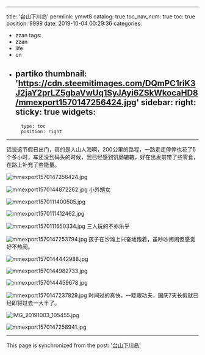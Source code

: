 
---
title: '台山下川岛'
permlink: ymwt8
catalog: true
toc_nav_num: true
toc: true
position: 9999
date: 2019-10-04 00:29:36
categories:
- zzan
tags:
- zzan
- life
- cn
- partiko
thumbnail: 'https://cdn.steemitimages.com/DQmPC1riK3J2jaY2prLZ5gbaVwUq1SyJAyi6ZSkWkocaHD8/mmexport1570147256424.jpg'
sidebar:
    right:
        sticky: true
widgets:
    -
        type: toc
        position: right
---


话说这节假日出门，真的是人山人海啊，200公里的路程，一路走走停停也花了5个多小时，车还没到码头的时候，我已经感到饥肠辘辘，好在出发前带了些零食，在路上补充了些能量。

![mmexport1570147256424.jpg](https://cdn.steemitimages.com/DQmPC1riK3J2jaY2prLZ5gbaVwUq1SyJAyi6ZSkWkocaHD8/mmexport1570147256424.jpg)

![mmexport1570144872262.jpg](https://cdn.steemitimages.com/DQmWq3d65L4WPpCxjzx4M7XKhZSrPvfsHi4JjsjGvhjWoG8/mmexport1570144872262.jpg)
小外甥女

![mmexport1570111400505.jpg](https://cdn.steemitimages.com/DQmeaHAGuPUF2Yui9jXfSheyhzKZpYy3cRtG7v7jabQtuLv/mmexport1570111400505.jpg)

![mmexport1570111412462.jpg](https://cdn.steemitimages.com/DQmUWoGchLGQRXcHt3ueCGRuS3vhG9jSD4CEuV36YyxGdjV/mmexport1570111412462.jpg)

![mmexport1570111650334.jpg](https://cdn.steemitimages.com/DQmb43PZz52vs869b3UHP1VY7YMbjrddxN2pkpqibwBvhhZ/mmexport1570111650334.jpg)
三人玩的不亦乐乎

![mmexport1570147253794.jpg](https://cdn.steemitimages.com/DQmWqheNXnFYLsv2PiE7tbEkKHfuvztyoBUaPM6RswEA5jJ/mmexport1570147253794.jpg)
孩子在沙滩上兴奋地跑着，虽吵吵闹闹但感觉好不热闹。

![mmexport1570144442988.jpg](https://cdn.steemitimages.com/DQmTcnabsji6G9AgNU3ZciEMhdr2jncztw738QdEa2Nduwf/mmexport1570144442988.jpg)

![mmexport1570144982733.jpg](https://cdn.steemitimages.com/DQmZEWPqf8mfZCQJr8gv53UBZz9mozG4LYKxGUKuEzEQibs/mmexport1570144982733.jpg)

![mmexport1570144459678.jpg](https://cdn.steemitimages.com/DQmPLgwasJefjxeiq7bC8k7uZctbyHdE25MDhZrtdvPcAsH/mmexport1570144459678.jpg)

![mmexport1570147237829.jpg](https://cdn.steemitimages.com/DQmZwezfTrp34gSiUvYzyHJcJLBr2Mm5Wgt9vzzkhEsQmf1/mmexport1570147237829.jpg)
时间过的真快，一眨眼功夫，国庆7天长假就已经即将过去一大半了。

![IMG_20191003_105455.jpg](https://cdn.steemitimages.com/DQmPDo9uLsikPvKLT3rpinTVgipvuL4saWuwftuEtosFr2w/IMG_20191003_105455.jpg)


![mmexport1570147258941.jpg](https://cdn.steemitimages.com/DQmUfpyoskQ6XT2rFMGxRdSZ2dqh2kTeBGF5VhSHuWeqYpD/mmexport1570147258941.jpg)

- - -

This page is synchronized from the post: ['台山下川岛'](https://steemit.com/@rivalhw/ymwt8)
